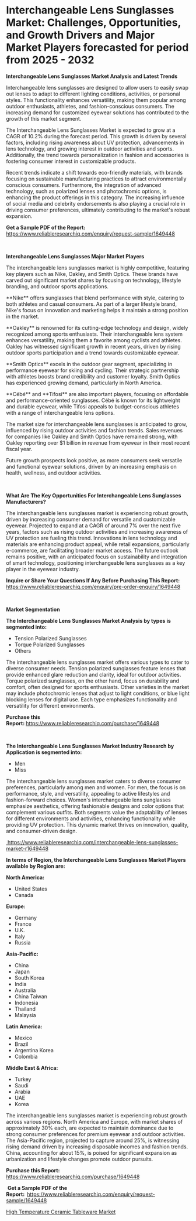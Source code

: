 <p><h1>Interchangeable Lens Sunglasses Market: Challenges, Opportunities, and Growth Drivers and Major Market Players forecasted for period from 2025 - 2032</h1></p><p><strong>Interchangeable Lens Sunglasses Market Analysis and Latest Trends</strong></p>
<p><p>Interchangeable lens sunglasses are designed to allow users to easily swap out lenses to adapt to different lighting conditions, activities, or personal styles. This functionality enhances versatility, making them popular among outdoor enthusiasts, athletes, and fashion-conscious consumers. The increasing demand for customized eyewear solutions has contributed to the growth of this market segment.</p><p>The Interchangeable Lens Sunglasses Market is expected to grow at a CAGR of 10.2% during the forecast period. This growth is driven by several factors, including rising awareness about UV protection, advancements in lens technology, and growing interest in outdoor activities and sports. Additionally, the trend towards personalization in fashion and accessories is fostering consumer interest in customizable products.</p><p>Recent trends indicate a shift towards eco-friendly materials, with brands focusing on sustainable manufacturing practices to attract environmentally conscious consumers. Furthermore, the integration of advanced technology, such as polarized lenses and photochromic options, is enhancing the product offerings in this category. The increasing influence of social media and celebrity endorsements is also playing a crucial role in driving consumer preferences, ultimately contributing to the market's robust expansion.</p></p>
<p><strong>Get a Sample PDF of the Report:&nbsp;</strong> <a href="https://www.reliableresearchiq.com/enquiry/request-sample/1649448?utm_campaign=2277&utm_medium=2&utm_source=Github&utm_content=ia&utm_term=26032025&utm_id=interchangeable-lens-sunglasses">https://www.reliableresearchiq.com/enquiry/request-sample/1649448</a></p>
<p>&nbsp;</p>
<p><strong>Interchangeable Lens Sunglasses Major Market Players</strong></p>
<p><p>The interchangeable lens sunglasses market is highly competitive, featuring key players such as Nike, Oakley, and Smith Optics. These brands have carved out significant market shares by focusing on technology, lifestyle branding, and outdoor sports applications. </p><p>**Nike** offers sunglasses that blend performance with style, catering to both athletes and casual consumers. As part of a larger lifestyle brand, Nike's focus on innovation and marketing helps it maintain a strong position in the market.</p><p>**Oakley** is renowned for its cutting-edge technology and design, widely recognized among sports enthusiasts. Their interchangeable lens system enhances versatility, making them a favorite among cyclists and athletes. Oakley has witnessed significant growth in recent years, driven by rising outdoor sports participation and a trend towards customizable eyewear. </p><p>**Smith Optics** excels in the outdoor gear segment, specializing in performance eyewear for skiing and cycling. Their strategic partnership with athletes boosts brand credibility and customer loyalty. Smith Optics has experienced growing demand, particularly in North America.</p><p>**Cébé** and **Tifosi** are also important players, focusing on affordable and performance-oriented sunglasses. Cébé is known for its lightweight and durable eyewear, while Tifosi appeals to budget-conscious athletes with a range of interchangeable lens options.</p><p>The market size for interchangeable lens sunglasses is anticipated to grow, influenced by rising outdoor activities and fashion trends. Sales revenues for companies like Oakley and Smith Optics have remained strong, with Oakley reporting over $1 billion in revenue from eyewear in their most recent fiscal year.</p><p>Future growth prospects look positive, as more consumers seek versatile and functional eyewear solutions, driven by an increasing emphasis on health, wellness, and outdoor activities.</p></p>
<p>&nbsp;</p>
<p><strong>What Are The Key Opportunities For Interchangeable Lens Sunglasses Manufacturers?</strong></p>
<p><p>The interchangeable lens sunglasses market is experiencing robust growth, driven by increasing consumer demand for versatile and customizable eyewear. Projected to expand at a CAGR of around 7% over the next five years, factors such as rising outdoor activities and increasing awareness of UV protection are fueling this trend. Innovations in lens technology and materials are enhancing product appeal, while retail expansions, particularly e-commerce, are facilitating broader market access. The future outlook remains positive, with an anticipated focus on sustainability and integration of smart technology, positioning interchangeable lens sunglasses as a key player in the eyewear industry.</p></p>
<p><strong>Inquire or Share Your Questions If Any Before Purchasing This Report:</strong> <a href="https://www.reliableresearchiq.com/enquiry/pre-order-enquiry/1649448?utm_campaign=2277&utm_medium=2&utm_source=Github&utm_content=ia&utm_term=26032025&utm_id=interchangeable-lens-sunglasses">https://www.reliableresearchiq.com/enquiry/pre-order-enquiry/1649448</a></p>
<p>&nbsp;</p>
<p><strong>Market Segmentation</strong></p>
<p><strong>The Interchangeable Lens Sunglasses Market Analysis by types is segmented into:</strong></p>
<p><ul><li>Tension Polarized Sunglasses</li><li>Torque Polarized Sunglasses</li><li>Others</li></ul></p>
<p><p>The interchangeable lens sunglasses market offers various types to cater to diverse consumer needs. Tension polarized sunglasses feature lenses that provide enhanced glare reduction and clarity, ideal for outdoor activities. Torque polarized sunglasses, on the other hand, focus on durability and comfort, often designed for sports enthusiasts. Other varieties in the market may include photochromic lenses that adjust to light conditions, or blue light blocking lenses for digital use. Each type emphasizes functionality and versatility for different environments.</p></p>
<p><strong>Purchase this Report:&nbsp;</strong><a href="https://www.reliableresearchiq.com/purchase/1649448?utm_campaign=2277&utm_medium=2&utm_source=Github&utm_content=ia&utm_term=26032025&utm_id=interchangeable-lens-sunglasses">https://www.reliableresearchiq.com/purchase/1649448</a></p>
<p>&nbsp;</p>
<p><strong>The Interchangeable Lens Sunglasses Market Industry Research by Application is segmented into:</strong></p>
<p><ul><li>Men</li><li>Miss</li></ul></p>
<p><p>The interchangeable lens sunglasses market caters to diverse consumer preferences, particularly among men and women. For men, the focus is on performance, style, and versatility, appealing to active lifestyles and fashion-forward choices. Women's interchangeable lens sunglasses emphasize aesthetics, offering fashionable designs and color options that complement various outfits. Both segments value the adaptability of lenses for different environments and activities, enhancing functionality while providing UV protection. This dynamic market thrives on innovation, quality, and consumer-driven design.</p></p>
<p><a href="https://www.reliableresearchiq.com/interchangeable-lens-sunglasses-market-r1649448?utm_campaign=2277&utm_medium=2&utm_source=Github&utm_content=ia&utm_term=26032025&utm_id=interchangeable-lens-sunglasses">&nbsp;https://www.reliableresearchiq.com/interchangeable-lens-sunglasses-market-r1649448</a></p>
<p><strong>In terms of Region, the Interchangeable Lens Sunglasses Market Players available by Region are:</strong></p>
<p>
    <p> <strong> North America: </strong>
        <ul>
            <li>United States</li>
            <li>Canada</li>
        </ul>
        </p> 
    <p> <strong> Europe: </strong>
        <ul>
            <li>Germany</li>
            <li>France</li>
            <li>U.K.</li>
            <li>Italy</li>
            <li>Russia</li>
        </ul>
        </p> 
    <p> <strong> Asia-Pacific: </strong>
        <ul>
            <li>China</li>
            <li>Japan</li>
            <li>South Korea</li>
            <li>India</li>
            <li>Australia</li>
            <li>China Taiwan</li>
            <li>Indonesia</li>
            <li>Thailand</li>
            <li>Malaysia</li>
        </ul>
        </p> 
    <p> <strong> Latin America: </strong>
        <ul>
            <li>Mexico</li>
            <li>Brazil</li>
            <li>Argentina Korea</li>
            <li>Colombia</li>
        </ul>
        </p> 
    <p> <strong> Middle East & Africa: </strong>
        <ul>
            <li>Turkey</li>
            <li>Saudi</li>
            <li>Arabia</li>
            <li>UAE</li>
            <li>Korea</li>
        </ul>
    </p>
    </p>
<p><p>The interchangeable lens sunglasses market is experiencing robust growth across various regions. North America and Europe, with market shares of approximately 30% each, are expected to maintain dominance due to strong consumer preferences for premium eyewear and outdoor activities. The Asia-Pacific region, projected to capture around 25%, is witnessing rising demand driven by increasing disposable incomes and fashion trends. China, accounting for about 15%, is poised for significant expansion as urbanization and lifestyle changes promote outdoor pursuits.</p></p>
<p><strong>Purchase this Report: </strong><a href="https://www.reliableresearchiq.com/purchase/1649448?utm_campaign=2277&utm_medium=2&utm_source=Github&utm_content=ia&utm_term=26032025&utm_id=interchangeable-lens-sunglasses">https://www.reliableresearchiq.com/purchase/1649448</a></p>
<p>&nbsp;<strong>Get a Sample PDF of the Report:&nbsp;&nbsp;</strong><a href="https://www.reliableresearchiq.com/enquiry/request-sample/1649448?utm_campaign=2277&utm_medium=2&utm_source=Github&utm_content=ia&utm_term=26032025&utm_id=interchangeable-lens-sunglasses">https://www.reliableresearchiq.com/enquiry/request-sample/1649448</a></p>
<p><strong></strong></p>
<p><p><a href="https://github.com/DixieGrimes/Market-Research-Report-List-2/blob/main/high-temperature-ceramic-tableware-market.md?utm_campaign=2277&utm_medium=2&utm_source=Github&utm_content=ia&utm_term=26032025&utm_id=interchangeable-lens-sunglasses">High Temperature Ceramic Tableware Market</a></p></p>